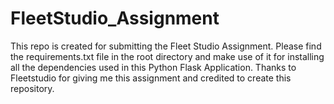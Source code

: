# FleetStudio_Assignment
This repo is created for submitting the Fleet Studio Assignment.
Please find the requirements.txt file in the root directory and make use of it for installing all the dependencies used in this Python Flask Application.
Thanks to Fleetstudio for giving me this assignment and credited to create this repository.
